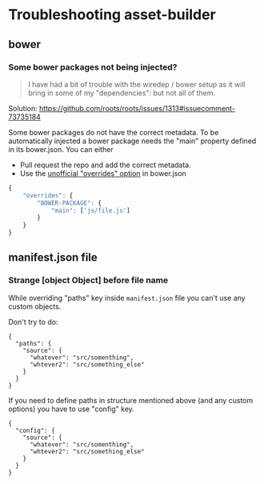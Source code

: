 # Troubleshooting asset-builder

## bower

### Some bower packages not being injected?

>I have had a bit of trouble with the wiredep / bower setup as it will bring in some of my "dependencies": but not all of them.

Solution: https://github.com/roots/roots/issues/1313#issuecomment-73735184

Some bower packages do not have the correct metadata. To be automatically injected a bower package needs the "main" property defined in its bower.json. You can either

- Pull request the repo and add the correct metadata.
- Use the [unofficial "overrides" option](https://github.com/ck86/main-bower-files#overrides-options) in bower.json
```js
{
    "overrides": {
        "BOWER-PACKAGE": {
            "main": ['js/file.js']
        }
    }
}
```

## manifest.json file

### Strange [object Object] before file name

While overriding "paths" key inside `manifest.json` file you can't use any custom objects.

Don't try to do:
```
{
  "paths": {
    "source": {
      "whatever": "src/somenthing",
      "whtever2": "src/something_else"
    }
  }
}
```

If you need to define paths in structure mentioned above (and any custom options) you have to use "config" key.

```
{
  "config": {
    "source": {
      "whatever": "src/somenthing",
      "whtever2": "src/something_else"
    }
  }
}
```

